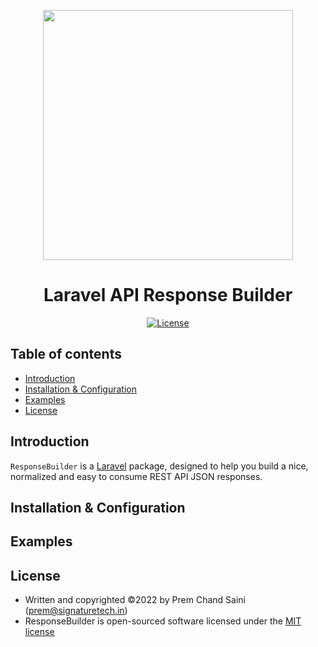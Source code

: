 <p align="center">
<img src="https://raw.githubusercontent.com/laravel/art/master/logo-lockup/5%20SVG/2%20CMYK/1%20Full%20Color/laravel-logolockup-cmyk-red.svg" width="400">
</p>
<h1 align="center">Laravel API Response Builder</h1>


<p align="center">
<a href="#"><img src="https://poser.pugx.org/laravel/framework/license.svg" alt="License"></a>
</p>

## Table of contents ##

* [Introduction](#introduction)
* [Installation & Configuration](#installation--configuration)
* [Examples](#examples)
* [License](#license)


## Introduction ##

`ResponseBuilder` is a [Laravel](https://laravel.com/) package, designed to help you build a nice, normalized and easy to consume
REST API JSON responses.


## Installation & Configuration ##


## Examples ##


## License ##

* Written and copyrighted &copy;2022 by Prem Chand Saini ([prem@signaturetech.in](mailto:prem@signaturetech.in))
* ResponseBuilder is open-sourced software licensed under the [MIT license](http://opensource.org/licenses/MIT)
